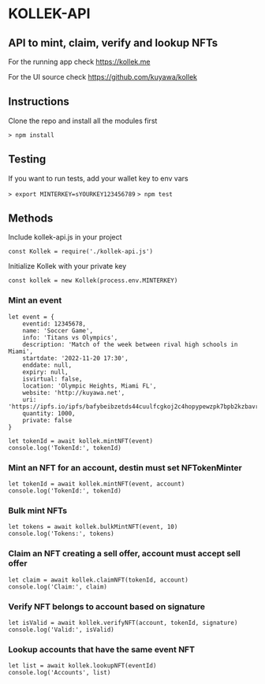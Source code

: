 # KOLLEK-API
## API to mint, claim, verify and lookup NFTs

For the running app check https://kollek.me

For the UI source check https://github.com/kuyawa/kollek

## Instructions

Clone the repo and install all the modules first

`> npm install`

## Testing

If you want to run tests, add your wallet key to env vars

`> export MINTERKEY=sYOURKEY123456789`
`> npm test`

## Methods

Include kollek-api.js in your project

`const Kollek = require('./kollek-api.js')`

Initialize Kollek with your private key

`const kollek = new Kollek(process.env.MINTERKEY)`

### Mint an event

```
let event = {
	eventid: 12345678,
	name: 'Soccer Game',
	info: 'Titans vs Olympics',
	description: 'Match of the week between rival high schools in Miami',
	startdate: '2022-11-20 17:30',
	enddate: null,
	expiry: null,
	isvirtual: false,
	location: 'Olympic Heights, Miami FL',
	website: 'http://kuyawa.net',
	uri: 'https://ipfs.io/ipfs/bafybeibzetds44cuulfcgkoj2c4hopypewzpk7bpb2kzbavrpoarko2lby/kuyawa.jpg',
	quantity: 1000,
	private: false
}

let tokenId = await kollek.mintNFT(event)
console.log('TokenId:', tokenId)
```

### Mint an NFT for an account, destin must set NFTokenMinter

```
let tokenId = await kollek.mintNFT(event, account)
console.log('TokenId:', tokenId)
```

### Bulk mint NFTs

```
let tokens = await kollek.bulkMintNFT(event, 10)
console.log('Tokens:', tokens)
```

### Claim an NFT creating a sell offer, account must accept sell offer

```
let claim = await kollek.claimNFT(tokenId, account)
console.log('Claim:', claim)

```

### Verify NFT belongs to account based on signature

```
let isValid = await kollek.verifyNFT(account, tokenId, signature)
console.log('Valid:', isValid)
```

### Lookup accounts that have the same event NFT

```
let list = await kollek.lookupNFT(eventId)
console.log('Accounts', list)
```

